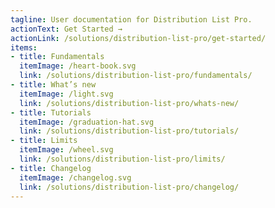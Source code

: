 ```yaml
---
tagline: User documentation for Distribution List Pro.
actionText: Get Started →
actionLink: /solutions/distribution-list-pro/get-started/
items:
- title: Fundamentals​
  itemImage: /heart-book.svg
  link: /solutions/distribution-list-pro/fundamentals/
- title: What’s new
  itemImage: /light.svg
  link: /solutions/distribution-list-pro/whats-new/
- title: Tutorials
  itemImage: /graduation-hat.svg
  link: /solutions/distribution-list-pro/tutorials/
- title: Limits
  itemImage: /wheel.svg
  link: /solutions/distribution-list-pro/limits/
- title: Changelog
  itemImage: /changelog.svg
  link: /solutions/distribution-list-pro/changelog/
---
```


<Overview />
<Intercom />
<Hubspot />
<Clarity />
<GoogleAnalytics />